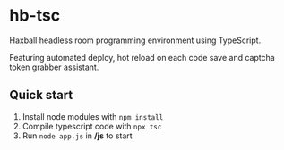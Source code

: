 # hb-tsc

Haxball headless room programming environment using TypeScript.

Featuring automated deploy, hot reload on each code save and captcha token grabber assistant.

## Quick start
1. Install node modules with ```npm install```
2. Compile typescript code with ```npx tsc```
3. Run ```node app.js``` in **/js** to start
